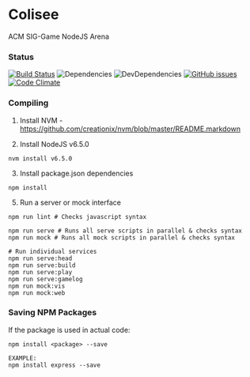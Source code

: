# Colisee
ACM SIG-Game NodeJS Arena

### Status
[![Build Status](https://travis-ci.org/russleyshaw/Colisee.svg?branch=master)](https://travis-ci.org/russleyshaw/Colisee) ![Dependencies](https://david-dm.org/russleyshaw/Colisee.svg) ![DevDependencies](https://img.shields.io/david/dev/russleyshaw/Colisee.svg) [![GitHub issues](https://img.shields.io/github/issues/russleyshaw/Colisee.svg)](https://github.com/russleyshaw/Colisee/issues) [![Code Climate](https://codeclimate.com/github/russleyshaw/Colisee/badges/gpa.svg)](https://codeclimate.com/github/russleyshaw/Colisee)


### Compiling
1) Install NVM - https://github.com/creationix/nvm/blob/master/README.markdown  

2) Install NodeJS v6.5.0
```
nvm install v6.5.0
```

3) Install package.json dependencies
```
npm install
```

5) Run a server or mock interface
```
npm run lint # Checks javascript syntax

npm run serve # Runs all serve scripts in parallel & checks syntax
npm run mock # Runs all mock scripts in parallel & checks syntax

# Run individual services
npm run serve:head
npm run serve:build
npm run serve:play
npm run serve:gamelog
npm run mock:vis
npm run mock:web
```

### Saving NPM Packages
If the package is used in actual code:  
```
npm install <package> --save

EXAMPLE:
npm install express --save
```
